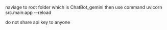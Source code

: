 naviage to root folder which is ChatBot_gemini
then use command uvicorn src.main:app --reload

do not share api key to anyone 